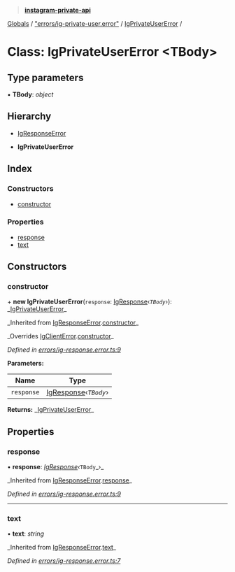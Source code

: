 > **[instagram-private-api](../README.md)**

[Globals](../README.md) / ["errors/ig-private-user.error"](../modules/_errors_ig_private_user_error_.md) / [IgPrivateUserError](_errors_ig_private_user_error_.igprivateusererror.md) /

# Class: IgPrivateUserError <**TBody**>

## Type parameters

▪ **TBody**: _object_

## Hierarchy

- [IgResponseError](_errors_ig_response_error_.igresponseerror.md)

- **IgPrivateUserError**

## Index

### Constructors

- [constructor](_errors_ig_private_user_error_.igprivateusererror.md#constructor)

### Properties

- [response](_errors_ig_private_user_error_.igprivateusererror.md#response)
- [text](_errors_ig_private_user_error_.igprivateusererror.md#text)

## Constructors

### constructor

\+ **new IgPrivateUserError**(`response`: [IgResponse](../modules/_types_common_types_.md#igresponse)‹_`TBody`_›): _[IgPrivateUserError](\_errors_ig_private_user_error_.igprivateusererror.md)\_

_Inherited from [IgResponseError](\_errors_ig_response_error_.igresponseerror.md).[constructor](_errors_ig_response_error_.igresponseerror.md#constructor)\_

_Overrides [IgClientError](\_errors_ig_client_error_.igclienterror.md).[constructor](_errors_ig_client_error_.igclienterror.md#constructor)\_

_Defined in [errors/ig-response.error.ts:9](https://github.com/realinstadude/instagram-private-api/blob/4ae8fec/src/errors/ig-response.error.ts#L9)_

**Parameters:**

| Name       | Type                                                                   |
| ---------- | ---------------------------------------------------------------------- |
| `response` | [IgResponse](../modules/_types_common_types_.md#igresponse)‹_`TBody`_› |

**Returns:** _[IgPrivateUserError](\_errors_ig_private_user_error_.igprivateusererror.md)\_

## Properties

### response

• **response**: _[IgResponse](../modules/\_types_common_types_.md#igresponse)‹_`TBody`_›\_

_Inherited from [IgResponseError](\_errors_ig_response_error_.igresponseerror.md).[response](_errors_ig_response_error_.igresponseerror.md#response)\_

_Defined in [errors/ig-response.error.ts:9](https://github.com/realinstadude/instagram-private-api/blob/4ae8fec/src/errors/ig-response.error.ts#L9)_

---

### text

• **text**: _string_

_Inherited from [IgResponseError](\_errors_ig_response_error_.igresponseerror.md).[text](_errors_ig_response_error_.igresponseerror.md#text)\_

_Defined in [errors/ig-response.error.ts:7](https://github.com/realinstadude/instagram-private-api/blob/4ae8fec/src/errors/ig-response.error.ts#L7)_
